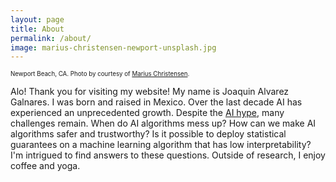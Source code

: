 ```yaml
---
layout: page
title: About
permalink: /about/
image: marius-christensen-newport-unsplash.jpg
---
```


<sub><sup>Newport Beach, CA. Photo by courtesy of  [Marius Christensen](https://unsplash.com/@mariuschristensen).</sup></sub>


Alo! Thank you for visiting my website! My name is Joaquin Alvarez Galnares. I was born and raised in Mexico. 
Over the last decade AI has experienced an unprecedented growth. Despite the [AI hype](https://www.nbcnews.com/data-graphics/wide-gap-ais-hype-use-business-rcna127210), many challenges remain. When do AI algorithms mess up? How can we make AI algorithms safer and trustworthy? Is it possible to deploy statistical guarantees on a machine learning algorithm that has low interpretability? I'm intrigued to find answers to these questions. Outside of research, I enjoy coffee and yoga.


<!---  By courtesy of https://unsplash.com/@mariuschristensen, Marius Christensen. -->
